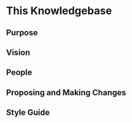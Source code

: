 # This Knowledgebase

## Purpose

## Vision

## People

## Proposing and Making Changes

## Style Guide



